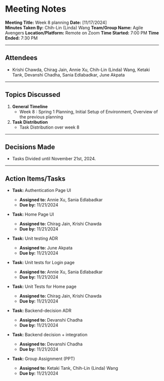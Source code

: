 # Meeting Notes

**Meeting Title:** Week 8 planning 
**Date:** [11/17/2024]  
**Minutes Taken By:** Chih-Lin (Linda) Wang 
**Team/Group Name:** Agile Avengers
**Location/Platform:** Remote on Zoom
**Time Started:** 7:00 PM
**Time Ended:** 7:30 PM

---

## Attendees
- Krishi Chawda, Chirag Jain, Annie Xu, Chih-Lin (Linda) Wang, Ketaki Tank, Devanshi Chadha, Sania Edlabadkar, June Akpata

---

## Topics Discussed
1. **General Timeline**
   - Week 8 : Spring 1 Planning, Initial Setup of Environment, Overview of the previous planning
2. **Task Distribution**
   - Task Distribution over week 8


---

## Decisions Made
- Tasks Divided until November 21st, 2024. 

---

## Action Items/Tasks
- **Task:** Authentication Page UI 
  - **Assigned to:** Annie Xu, Sania Edlabadkar
  - **Due by:** 11/21/2024
  
- **Task:** Home Page UI
  - **Assigned to:** Chirag Jain, Krishi Chawda
  - **Due by:** 11/21/2024
  
- **Task:** Unit testing ADR 
  - **Assigned to:** June Akpata
  - **Due by:** 11/21/2024
  
- **Task:** Unit tests for Login page 
  - **Assigned to:** Annie Xu, Sania Edlabadkar
  - **Due by:** 11/21/2024
  
- **Task:** Unit Tests for Home page  
  - **Assigned to:** Chirag Jain, Krishi Chawda
  - **Due by:** 11/21/2024
  
- **Task:** Backend-decision ADR  
  - **Assigned to:** Devanshi Chadha
  - **Due by:** 11/21/2024

- **Task:** Backend decision + integration  
  - **Assigned to:** Devanshi Chadha
  - **Due by:** 11/21/2024
  
- **Task:** Group Assignment (PPT)  
  - **Assigned to:** Ketaki Tank, Chih-Lin (Linda) Wang
  - **Due by:** 11/21/2024
  
